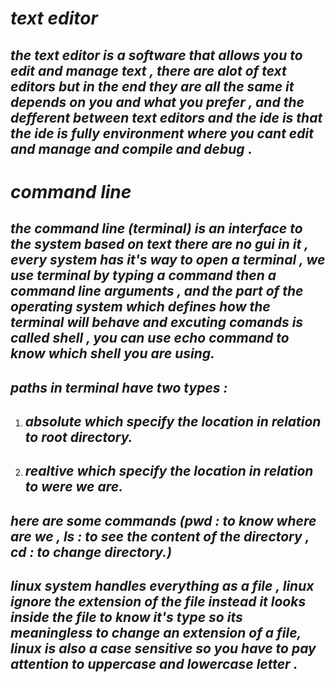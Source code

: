 # ***text editor***
## ***the text editor is a software that allows you to edit and manage text , there are alot of text editors but in the end they are all the same it depends on you and what you prefer , and the defferent between text editors and the ide is that the ide is fully environment where you cant edit and manage and compile and debug*** .

# ***command line***
## ***the command line (terminal) is an interface to the system based on text there are no gui in it , every system has it's way to open a terminal , we use terminal by typing a command then a command line arguments , and the part of the operating system which defines how the terminal will behave and excuting comands is called shell , you can use echo command to know which shell you are using.***

## ***paths in terminal have two types :***
1. ## ***absolute which specify the location in relation to root directory.***
2. ## ***realtive which specify the location in relation to were we are.***

## ***here are some commands (pwd : to know where are we  , ls : to see the content of the directory , cd : to change directory.)***

## ***linux system handles everything as a file , linux ignore the extension of the file instead it looks inside the file to know it's type so its meaningless to change an extension of a file, linux is also a case sensitive so you have to pay attention to uppercase and lowercase letter .***

